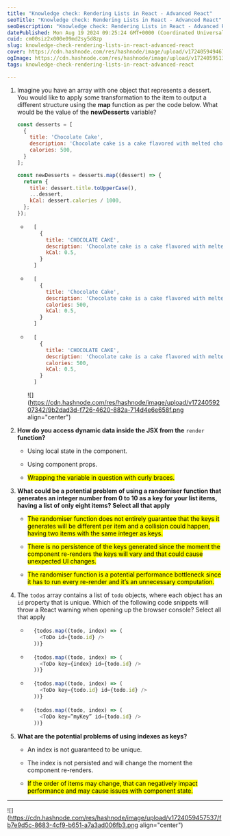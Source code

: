 ```yaml
---
title: "Knowledge check: Rendering Lists in React - Advanced React"
seoTitle: "Knowledge check: Rendering Lists in React - Advanced React"
seoDescription: "Knowledge check: Rendering Lists in React - Advanced React"
datePublished: Mon Aug 19 2024 09:25:24 GMT+0000 (Coordinated Universal Time)
cuid: cm00siz2x000e09md2sy5d8zp
slug: knowledge-check-rendering-lists-in-react-advanced-react
cover: https://cdn.hashnode.com/res/hashnode/image/upload/v1724059494675/6dc625ea-f55b-4122-b2aa-ce5c03697c9d.png
ogImage: https://cdn.hashnode.com/res/hashnode/image/upload/v1724059513321/3f74293c-1e6f-4fc1-8e5f-8a8ba78c7eb1.png
tags: knowledge-check-rendering-lists-in-react-advanced-react

---
```


1. Imagine you have an array with one object that represents a dessert. You would like to apply some transformation to the item to output a different structure using the **map** function as per the code below. What would be the value of the **newDesserts** variable?
    
    ```javascript
    const desserts = [
      {
        title: 'Chocolate Cake',
        description: 'Chocolate cake is a cake flavored with melted chocolate',
        calories: 500,
      }
    ];
    
    const newDesserts = desserts.map((dessert) => {
      return {
        title: dessert.title.toUpperCase(),
        ...dessert,
        kCal: dessert.calories / 1000,
      };
    });
    ```
    
    * ```javascript
        [
          {
            title: 'CHOCOLATE CAKE',
            description: 'Chocolate cake is a cake flavored with melted chocolate',
            kCal: 0.5,
          }
        ]
        ```
        
    * ```javascript
        [
          {
            title: 'Chocolate Cake',
            description: 'Chocolate cake is a cake flavored with melted chocolate',
            calories: 500,
            kCal: 0.5,
          }
        ]
        ```
        
    * ```javascript
        [
          {
            title: 'CHOCOLATE CAKE',
            description: 'Chocolate cake is a cake flavored with melted chocolate',
            calories: 500,
            kCal: 0.5,
          }
        ]
        ```
        
        ![](https://cdn.hashnode.com/res/hashnode/image/upload/v1724059207342/9b2dad3d-f726-4620-882a-714d4e6e658f.png align="center")
        
2. **How do you access dynamic data inside the JSX from the** `render` **function?**
    
    * Using local state in the component.
        
    * Using component props.
        
    * <mark>Wrapping the variable in question with curly braces.</mark>
        
3. **What could be a potential problem of using a randomiser function that generates an integer number from 0 to 10 as a key for your list items, having a list of only eight items? Select all that apply**
    
    * <mark>The randomiser function does not entirely guarantee that the keys it generates will be different per item and a collision could happen, having two items with the same integer as keys.</mark>
        
    * <mark>There is no persistence of the keys generated since the moment the component re-renders the keys will vary and that could cause unexpected UI changes.</mark>
        
    * <mark>The randomiser function is a potential performance bottleneck since it has to run every re-render and it’s an unnecessary computation.</mark>
        
4. The `todos` array contains a list of `todo` objects, where each object has an `id` property that is unique. Which of the following code snippets will throw a React warning when opening up the browser console? Select all that apply
    
    * ```javascript
        {todos.map((todo, index) => (
          <ToDo id={todo.id} />
        ))}
        ```
        
    * ```javascript
        {todos.map((todo, index) => (
          <ToDo key={index} id={todo.id} />
        ))}
        ```
        
    * ```javascript
        {todos.map((todo, index) => (
          <ToDo key={todo.id} id={todo.id} />
        ))}
        ```
        
    * ```javascript
        {todos.map((todo, index) => (
          <ToDo key=”myKey” id={todo.id} />
        ))}
        ```
        
5. **What are the potential problems of using indexes as keys?**
    
    * An index is not guaranteed to be unique.
        
    * The index is not persisted and will change the moment the component re-renders.
        
    * <mark>If the order of items may change, that can negatively impact performance and may cause issues with component state.</mark>
        

---

![](https://cdn.hashnode.com/res/hashnode/image/upload/v1724059457537/fb7e9d5c-8683-4cf9-b651-a7a3ad006fb3.png align="center")
